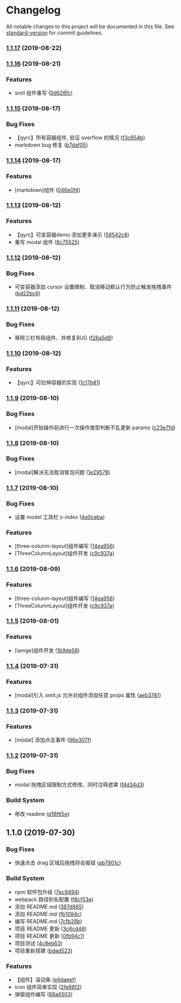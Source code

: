 # Changelog

All notable changes to this project will be documented in this file. See [standard-version](https://github.com/conventional-changelog/standard-version) for commit guidelines.

### [1.1.17](https://github.com/qianyin925/qyrc/compare/v1.1.16...v1.1.17) (2019-08-22)



### [1.1.16](https://github.com/qianyin925/qyrc/compare/v1.1.15...v1.1.16) (2019-08-21)


### Features

* sroll 组件重写 ([0d628fc](https://github.com/qianyin925/qyrc/commit/0d628fc))



### [1.1.15](https://github.com/qianyin925/qyrc/compare/v1.1.14...v1.1.15) (2019-08-17)


### Bug Fixes

* 【qyrc】所有容器组件, 验证 overflow 的情况 ([f3c654b](https://github.com/qianyin925/qyrc/commit/f3c654b))
* markdown bug 修复 ([b7daf05](https://github.com/qianyin925/qyrc/commit/b7daf05))



### [1.1.14](https://github.com/qianyin925/qyrc/compare/v1.1.13...v1.1.14) (2019-08-17)


### Features

* [markdown]组件 ([046e0f4](https://github.com/qianyin925/qyrc/commit/046e0f4))



### [1.1.13](https://github.com/qianyin925/qyrc/compare/v1.1.12...v1.1.13) (2019-08-12)


### Features

* 【qyrc】可变容器demo 添加更多演示 ([56542c8](https://github.com/qianyin925/qyrc/commit/56542c8))
* 重写 modal 组件 ([6c75525](https://github.com/qianyin925/qyrc/commit/6c75525))



### [1.1.12](https://github.com/qianyin925/qyrc/compare/v1.1.11...v1.1.12) (2019-08-12)


### Bug Fixes

* 可变容器添加 cursor 设置限制、取消移动默认行为防止触发拖拽事件 ([bd22bc6](https://github.com/qianyin925/qyrc/commit/bd22bc6))



### [1.1.11](https://github.com/qianyin925/qyrc/compare/v1.1.10...v1.1.11) (2019-08-12)


### Bug Fixes

* 移除三栏布局组件、并修复BUG ([f26a5d9](https://github.com/qianyin925/qyrc/commit/f26a5d9))



### [1.1.10](https://github.com/qianyin925/qyrc/compare/v1.1.9...v1.1.10) (2019-08-12)


### Features

* 【qyrc】可拉伸容器的实现 ([1c17b81](https://github.com/qianyin925/qyrc/commit/1c17b81))



### [1.1.9](https://github.com/qianyin925/qyrc/compare/v1.1.8...v1.1.9) (2019-08-10)


### Bug Fixes

* [modal]开始操作前进行一次操作类型判断不乱更新 params ([c23e7fd](https://github.com/qianyin925/qyrc/commit/c23e7fd))



### [1.1.8](https://github.com/qianyin925/qyrc/compare/v1.1.7...v1.1.8) (2019-08-10)


### Bug Fixes

* [modal]解决无法取消冒泡问题 ([1e29578](https://github.com/qianyin925/qyrc/commit/1e29578))



### [1.1.7](https://github.com/qianyin925/qyrc/compare/v1.1.5...v1.1.7) (2019-08-10)


### Bug Fixes

* 设置 model 工具栏 z-index ([4e0ceba](https://github.com/qianyin925/qyrc/commit/4e0ceba))


### Features

* [three-column-layout]组件编写 ([14ea956](https://github.com/qianyin925/qyrc/commit/14ea956))
* [ThreeColumnLayout]组件开发 ([c9c937a](https://github.com/qianyin925/qyrc/commit/c9c937a))



### [1.1.6](https://github.com/qianyin925/qyrc/compare/v1.1.5...v1.1.6) (2019-08-09)


### Features

* [three-column-layout]组件编写 ([14ea956](https://github.com/qianyin925/qyrc/commit/14ea956))
* [ThreeColumnLayout]组件开发 ([c9c937a](https://github.com/qianyin925/qyrc/commit/c9c937a))



### [1.1.5](https://github.com/qianyin925/qyrc/compare/v1.1.4...v1.1.5) (2019-08-01)


### Features

* [iamge]组件开发 ([1b9de56](https://github.com/qianyin925/qyrc/commit/1b9de56))



### [1.1.4](https://github.com/qianyin925/qyrc/compare/v1.1.3...v1.1.4) (2019-07-31)


### Features

* [modal]引入 omit.js 允许对组件添加任意 props 属性 ([aeb3781](https://github.com/qianyin925/qyrc/commit/aeb3781))



### [1.1.3](https://github.com/qianyin925/qyrc/compare/v1.1.2...v1.1.3) (2019-07-31)


### Features

* [modal] 添加点击事件 ([96e307f](https://github.com/qianyin925/qyrc/commit/96e307f))



### [1.1.2](https://github.com/qianyin925/qyrc/compare/v1.1.0...v1.1.2) (2019-07-31)


### Bug Fixes

* modal 拖拽区域限制方式修改、同时注释遮罩 ([f4d34d3](https://github.com/qianyin925/qyrc/commit/f4d34d3))


### Build System

* 修改 readme ([d18f65e](https://github.com/qianyin925/qyrc/commit/d18f65e))



## 1.1.0 (2019-07-30)


### Bug Fixes

* 快速点击 drag 区域后拖拽将会报错 ([ab7901c](https://github.com/qianyin925/qyrc/commit/ab7901c))


### Build System

* npm 软件包升级 ([7ec9494](https://github.com/qianyin925/qyrc/commit/7ec9494))
* webpack 路径别名配置 ([f8cf53e](https://github.com/qianyin925/qyrc/commit/f8cf53e))
* 添加 README.md ([387d865](https://github.com/qianyin925/qyrc/commit/387d865))
* 添加 README.md ([fb1094c](https://github.com/qianyin925/qyrc/commit/fb1094c))
* 编写 README.md ([7cfb28b](https://github.com/qianyin925/qyrc/commit/7cfb28b))
* 项目 README 更新 ([3c6cd46](https://github.com/qianyin925/qyrc/commit/3c6cd46))
* 项目 README 更新 ([0fb94c1](https://github.com/qianyin925/qyrc/commit/0fb94c1))
* 项目测试 ([4c8eb63](https://github.com/qianyin925/qyrc/commit/4c8eb63))
* 项目重新搭建 ([bdad523](https://github.com/qianyin925/qyrc/commit/bdad523))


### Features

* 【组件】滚动条 ([e6daeef](https://github.com/qianyin925/qyrc/commit/e6daeef))
* icon 组件简单实现 ([2fe88f2](https://github.com/qianyin925/qyrc/commit/2fe88f2))
* 弹窗组件编写 ([88a6503](https://github.com/qianyin925/qyrc/commit/88a6503))
